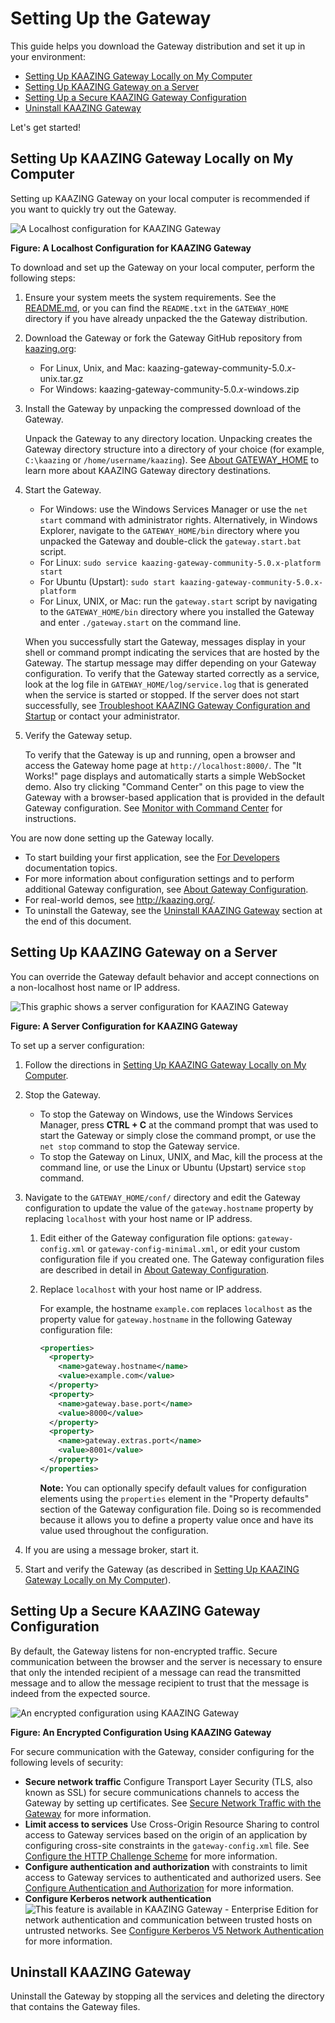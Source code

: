 Setting Up the Gateway
=========================

This guide helps you download the Gateway distribution and set it up in your environment:

-   [Setting Up KAAZING Gateway Locally on My Computer](#setting-up-kaazing-gateway-locally-on-my-computer)
-   [Setting Up KAAZING Gateway on a Server](#setting-up-kaazing-gateway-on-a-server)
-   [Setting Up a Secure KAAZING Gateway Configuration](#setting-up-a-secure-kaazing-gateway-configuration)
-   [Uninstall KAAZING Gateway](#uninstall-kaazing-gateway)

Let's get started!

Setting Up KAAZING Gateway Locally on My Computer
-----------------------------------------------------------------------------------------------

Setting up KAAZING Gateway on your local computer is recommended if you want to quickly try out the Gateway.

![A Localhost configuration for KAAZING Gateway](../images/figures/ig-figure-cropped-01.png)

**Figure: A Localhost Configuration for KAAZING Gateway**

To download and set up the Gateway on your local computer, perform the following steps:

1.  Ensure your system meets the system requirements. See the [README.md](https://github.com/kaazing/gateway/blob/master/README.md), or you can find the `README.txt` in the `GATEWAY_HOME` directory if you have already unpacked the the Gateway distribution.
2.  Download the Gateway or fork the Gateway GitHub repository from [kaazing.org](http://kaazing.org):
    -   For Linux, Unix, and Mac: kaazing-gateway-community-5.0.*x*-unix.tar.gz
    -   For Windows: kaazing-gateway-community-5.0.*x*-windows.zip

3.  Install the Gateway by unpacking the compressed download of the Gateway.

    Unpack the Gateway to any directory location. Unpacking creates the Gateway directory structure into a directory of your choice (for example, `C:\kaazing` or `/home/username/kaazing`). See [About GATEWAY\_HOME](../about/about.md#about-gateway_home) to learn more about KAAZING Gateway directory destinations.

4.  Start the Gateway.

    -   For Windows: use the Windows Services Manager or use the `net start` command with administrator rights. Alternatively, in Windows Explorer, navigate to the `GATEWAY_HOME/bin` directory where you unpacked the Gateway and double-click the `gateway.start.bat` script.
    -   For Linux: `sudo service kaazing-gateway-community-5.0.x-platform start`
    -   For Ubuntu (Upstart): `sudo start kaazing-gateway-community-5.0.x-platform`
    -   For Linux, UNIX, or Mac: run the `gateway.start` script by navigating to the `GATEWAY_HOME/bin` directory where you installed the Gateway and enter `./gateway.start` on the command line.

    When you successfully start the Gateway, messages display in your shell or command prompt indicating the services that are hosted by the Gateway. The startup message may differ depending on your Gateway configuration. To verify that the Gateway started correctly as a service, look at the log file in `GATEWAY_HOME/log/service.log` that is generated when the service is started or stopped. If the server does not start successfully, see [Troubleshoot KAAZING Gateway Configuration and Startup](../troubleshooting/p_troubleshoot_gateway_configuration.md) or contact your administrator.

5.  Verify the Gateway setup.

    To verify that the Gateway is up and running, open a browser and access the Gateway home page at `http://localhost:8000/`. The "It Works!" page displays and automatically starts a simple WebSocket demo. Also try clicking "Command Center" on this page to view the Gateway with a browser-based application that is provided in the default Gateway configuration. See [Monitor with Command Center](../management/p_monitor_cc.md) for instructions.

You are now done setting up the Gateway locally.

-   To start building your first application, see the [For Developers](../index.md#for-developers) documentation topics.
-   For more information about configuration settings and to perform additional Gateway configuration, see [About Gateway Configuration](../admin-reference/c_configure_gateway_concepts.md).
-   For real-world demos, see <http://kaazing.org/>.
-   To uninstall the Gateway, see the [Uninstall KAAZING Gateway](#uninstall-kaazing-gateway) section at the end of this document.

Setting Up KAAZING Gateway on a Server
----------------------------------------------------------------------------------

You can override the Gateway default behavior and accept connections on a non-localhost host name or IP address.

![This graphic shows a server configuration for KAAZING Gateway](../images/figures/ig-figure-cropped-02.png)

**Figure: A Server Configuration for KAAZING Gateway**

To set up a server configuration:

1.  Follow the directions in [Setting Up KAAZING Gateway Locally on My Computer](#setting-up-kaazing-gateway-locally-on-my-computer).
2.  Stop the Gateway.
    -   To stop the Gateway on Windows, use the Windows Services Manager, press **CTRL + C** at the command prompt that was used to start the Gateway or simply close the command prompt, or use the `net stop` command to stop the Gateway service.
    -   To stop the Gateway on Linux, UNIX, and Mac, kill the process at the command line, or use the Linux or Ubuntu (Upstart) service `stop` command.

3.  Navigate to the `GATEWAY_HOME/conf/` directory and edit the Gateway configuration to update the value of the `gateway.hostname` property by replacing `localhost` with your host name or IP address.
    1.  Edit either of the Gateway configuration file options: `gateway-config.xml` or `gateway-config-minimal.xml`, or edit your custom configuration file if you created one. The Gateway configuration files are described in detail in [About Gateway Configuration](../admin-reference/c_configure_gateway_concepts.md).
    2.  Replace `localhost` with your host name or IP address.

        For example, the hostname `example.com` replaces `localhost` as the property value for `gateway.hostname` in the following Gateway configuration file:

        ``` xml
        <properties>
          <property>
            <name>gateway.hostname</name>
            <value>example.com</value>
          </property>
          <property>
            <name>gateway.base.port</name>
            <value>8000</value>
          </property>
          <property>
            <name>gateway.extras.port</name>
            <value>8001</value>
          </property>
        </properties>
        ```

        **Note:** You can optionally specify default values for configuration elements using the `properties` element in the "Property defaults" section of the Gateway configuration file. Doing so is recommended because it allows you to define a property value once and have its value used throughout the configuration.

4.  If you are using a message broker, start it.
5.  Start and verify the Gateway (as described in [Setting Up KAAZING Gateway Locally on My Computer](#setting-up-kaazing-gateway-locally-on-my-computer)).

Setting Up a Secure KAAZING Gateway Configuration
--------------------------------------------------------------------------------------------

By default, the Gateway listens for non-encrypted traffic. Secure communication between the browser and the server is necessary to ensure that only the intended recipient of a message can read the transmitted message and to allow the message recipient to trust that the message is indeed from the expected source.

![An encrypted configuration using KAAZING Gateway](../images/figures/ig-figure-cropped-05.png)

**Figure: An Encrypted Configuration Using KAAZING Gateway**

For secure communication with the Gateway, consider configuring for the following levels of security:

-   **Secure network traffic** Configure Transport Layer Security (TLS, also known as SSL) for secure communications channels to access the Gateway by setting up certificates. See [Secure Network Traffic with the Gateway](../security/o_tls.md) for more information.
-   **Limit access to services** Use Cross-Origin Resource Sharing to control access to Gateway services based on the origin of an application by configuring cross-site constraints in the `gateway-config.xml` file. See [Configure the HTTP Challenge Scheme](../security/p_authentication_config_http_challenge_scheme.md) for more information.
-   **Configure authentication and authorization** with constraints to limit access to Gateway services to authenticated and authorized users. See [Configure Authentication and Authorization](../security/o_auth_configure.md) for more information.
-   **Configure Kerberos network authentication** ![This feature is available in KAAZING Gateway - Enterprise Edition](../images/enterprise-feature.png) for network authentication and communication between trusted hosts on untrusted networks. See [Configure Kerberos V5 Network Authentication](../security/o_auth_configure.md) for more information.

Uninstall KAAZING Gateway
-------------------------------------------------------

Uninstall the Gateway by stopping all the services and deleting the directory that contains the Gateway files.
